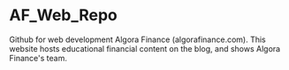 # AF_Web_Repo 
Github for web development Algora Finance (algorafinance.com). This website hosts educational financial content on the blog, and shows Algora Finance's team.
